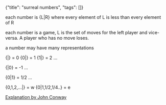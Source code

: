 {"title": "surreal numbers", "tags": []}

each number is {L|R} where every element of L is less than every element of R

each number is a game, L is the set of moves for the left player and vice-versa.
A player who has no move loses.

a number may have many representations

{|} = 0
{0|} = 1
{1|} = 2
...

{|0} = -1
...

{0|1} = 1/2
...

{0,1,2,...|} = w
{0|1,1/2,1/4..} = e

[Explanation by John Conway](https://www.youtube.com/watch?v=1eAmxgINXrE)

